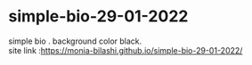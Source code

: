 # simple-bio-29-01-2022
simple bio . 
background color black.<br/>
site link :https://monia-bilashi.github.io/simple-bio-29-01-2022/
